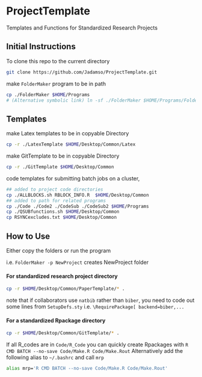 # ProjectTemplate
Templates and Functions for Standardized Research Projects


## Initial Instructions

To clone this repo to the current directory
```bash
git clone https://github.com/Jadamso/ProjectTemplate.git
```

make `FolderMaker` program to be in path

```bash
cp ./FolderMaker $HOME/Programs
# (Alternative symbolic link) ln -sf ./FolderMaker $HOME/Programs/FolderMaker
```
## 

## Templates

make Latex templates  to be in copyable Directory
```bash
cp -r ./LatexTemplate $HOME/Desktop/Common/Latex
```

make GitTemplate to be in copyable Directory
```bash
cp -r ./GitTemplate $HOME/Desktop/Common
```

code templates for submitting batch jobs on a cluster,
```bash
## added to project code directories
cp ./ALLBLOCKS.sh RBLOCK_INFO.R  $HOME/Desktop/Common
## added to path for related programs
cp ./Code ./Code2 ./CodeSub ./CodeSub2 $HOME/Programs
cp ./QSUBfunctions.sh $HOME/Desktop/Common
cp RSYNCexcludes.txt $HOME/Desktop/Common
```


## How to Use

Either copy the folders or run the program

i.e. `FolderMaker -p NewProject` creates NewProject folder


#### For standardized research project directory

```bash
cp -r $HOME/Desktop/Common/PaperTemplate/* .
```
note that if collaborators use `natbib` rather than `biber`, you need to code out some lines from `SetupDefs.sty` i.e. `\RequirePackage[ backend=biber,...`


    
#### For a standardized Rpackage directory
```bash
cp -r $HOME/Desktop/Common/GitTemplate/* .
```

If all R_codes are in `Code/R_Code` 
you can quickly create Rpackages with `R CMD BATCH --no-save Code/Make.R Code/Make.Rout`
Alternatively add the following alias to `~/.bashrc` and call `mrp`
```bash
alias mrp='R CMD BATCH --no-save Code/Make.R Code/Make.Rout'
```

